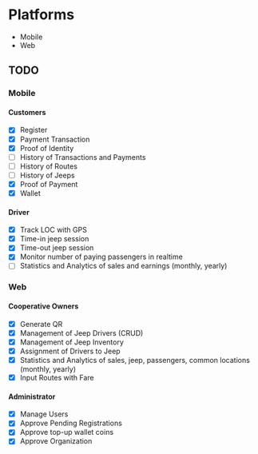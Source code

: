 # Platforms

- Mobile
- Web

## TODO

### Mobile

#### Customers

- [x] Register
- [x] Payment Transaction
- [x] Proof of Identity
- [ ] History of Transactions and Payments
- [ ] History of Routes
- [ ] History of Jeeps
- [x] Proof of Payment
- [x] Wallet

#### Driver

- [x] Track LOC with GPS
- [x] Time-in jeep session
- [x] Time-out jeep session
- [x] Monitor number of paying passengers in realtime
- [ ] Statistics and Analytics of sales and earnings (monthly, yearly)

### Web

#### Cooperative Owners

- [x] Generate QR
- [x] Management of Jeep Drivers (CRUD)
- [x] Management of Jeep Inventory
- [x] Assignment of Drivers to Jeep
- [x] Statistics and Analytics of sales, jeep, passengers, common locations (monthly, yearly)
- [x] Input Routes with Fare

#### Administrator

- [x] Manage Users
- [x] Approve Pending Registrations
- [x] Approve top-up wallet coins
- [x] Approve Organization
